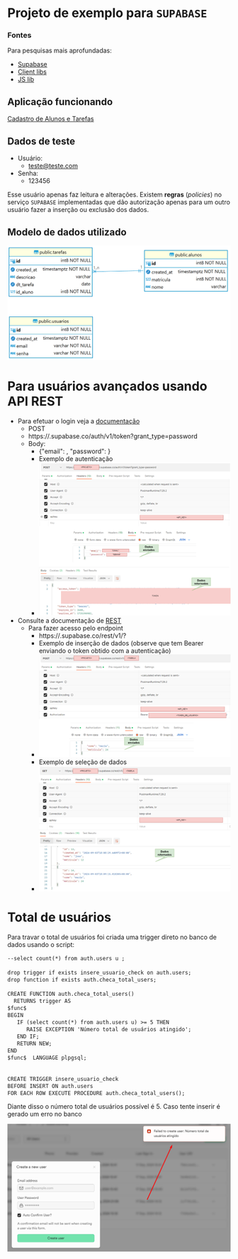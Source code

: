 # Projeto de exemplo para `SUPABASE`

### Fontes
Para pesquisas mais aprofundadas:

* [Supabase](https://supabase.com/)
* [Client libs](https://supabase.com/docs/guides/api/rest/client-libs)
* [JS lib](https://supabase.com/docs/reference/javascript/start)

## Aplicação funcionando

[Cadastro de Alunos e Tarefas](https://rfdouro.github.io/demofrontsupabase/)

## Dados de teste

* Usuário:
  * teste@teste.com
* Senha:
  * 123456

Esse usuário apenas faz leitura e alterações. Existem **regras** (*policies*) no serviço `SUPABASE` implementadas que dão autorização apenas para um outro usuário fazer a inserção ou exclusão dos dados.

## Modelo de dados utilizado

![Modelo de dados](modelodados.png)


# Para usuários avançados usando API REST

* Para efetuar o login veja a [documentação](https://supabase.com/docs/reference/self-hosting-auth/refreshes-a-users-refresh-token)
  * POST
  * https://<PROJETO>.supabase.co/auth/v1/token?grant_type=password
  * Body:
    * {"email": <email>, "password": <password>}
    * Exemplo de autenticação
    * ![efetuando login](postman_login.png)
* Consulte a documentação de [REST](https://supabase.com/docs/guides/api)
  * Para fazer acesso pelo endpoint 
    * https://<PROJETO>.supabase.co/rest/v1/<TABELA>?
    * Exemplo de inserção de dados (observe que tem Bearer enviando o token obtido com a autenticação)
    * ![inserindo dados](inserindo_dados.png)
    * Exemplo de seleção de dados
    * ![recuperando dados](recuperando_dados.png)


# Total de usuários

Para travar o total de usuários foi criada uma trigger direto no banco de dados usando o script:

````
--select count(*) from auth.users u ;

drop trigger if exists insere_usuario_check on auth.users;
drop function if exists auth.checa_total_users;

CREATE FUNCTION auth.checa_total_users()
  RETURNS trigger AS
$func$
BEGIN
   IF (select count(*) from auth.users u) >= 5 THEN
      RAISE EXCEPTION 'Número total de usuários atingido';
   END IF;
   RETURN NEW;
END
$func$  LANGUAGE plpgsql;


CREATE TRIGGER insere_usuario_check
BEFORE INSERT ON auth.users 
FOR EACH ROW EXECUTE PROCEDURE auth.checa_total_users();
````

Diante disso o número total de usuários possível é 5. Caso tente inserir é gerado um erro no banco

![Erro ao inserir usuário](erro_insere_usuario.png)

